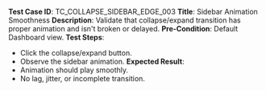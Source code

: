 **Test Case ID**: TC_COLLAPSE_SIDEBAR_EDGE_003
**Title**: Sidebar Animation Smoothness
**Description**: Validate that collapse/expand transition has proper animation and isn't broken or delayed.
**Pre-Condition**: Default Dashboard view.
**Test Steps**:
  * Click the collapse/expand button.
  * Observe the sidebar animation.
**Expected Result**:
  * Animation should play smoothly.
  * No lag, jitter, or incomplete transition.